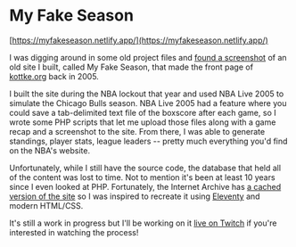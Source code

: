 # My Fake Season

[https://myfakeseason.netlify.app/](https://myfakeseason.netlify.app/)

I was digging around in some old project files and [found a screenshot](https://twitter.com/peruvianidol/status/1402809602224369666) of an old site I built, called My Fake Season, that made the front page of [kottke.org](https://kottke.org) back in 2005.

I built the site during the NBA lockout that year and used NBA Live 2005 to simulate the Chicago Bulls season. NBA Live 2005 had a feature where you could save a tab-delimited text file of the boxscore after each game, so I wrote some PHP scripts that let me upload those files along with a game recap and a screenshot to the site. From there, I was able to generate standings, player stats, league leaders -- pretty much everything you'd find on the NBA's website.

Unfortunately, while I still have the source code, the database that held all of the content was lost to time. Not to mention it's been at least 10 years since I even looked at PHP. Fortunately, the Internet Archive has [a cached version of the site](https://web.archive.org/web/20060104171900/http://www.myfakeseason.com/index.php) so I was inspired to recreate it using [Eleventy](https://11ty.dev) and modern HTML/CSS.

It's still a work in progress but I'll be working on it [live on Twitch](https://twitch.tv/peruvianidol) if you're interested in watching the process!
